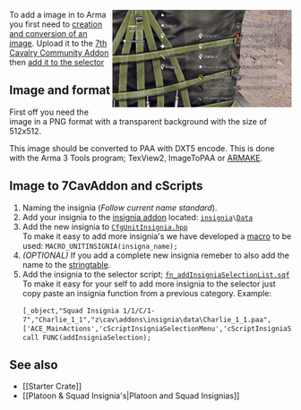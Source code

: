 <img align="right" width="320" src="https://github.com/7Cav/cScripts/blob/master/resourses/wikigfx/Insignia_Crate.png">To add a image in to Arma you first need to [creation and conversion of an image](#Image-and-format). Upload it to the [7th Cavalry Community Addon](https://github.com/7Cav/7CavAddon) then [add it to the selector](#Image-to-cScripts)

## Image and format
First off you need the image in a PNG format with a transparent background with the size of 512x512.

This image should be converted to PAA  with DXT5 encode. This is done with the Arma 3 Tools program; TexView2, ImageToPAA or [ARMAKE](https://github.com/KoffeinFlummi/armake).
## Image to 7CavAddon and cScripts
1. Naming the insignia (_Follow current name standard_).
1. Add your insignia to the [insignia addon](https://github.com/7Cav/7CavAddon/tree/master/addons/insignia) located:
   [`insignia`](https://github.com/7Cav/7CavAddon/tree/master/addons/insignia/)`\`[`Data`](https://github.com/7Cav/7CavAddon/tree/master/addons/insignia/data)
1. Add the new insignia to [`CfgUnitInsignia.hpp`](https://github.com/7Cav/7CavAddon/blob/master/addons/insignia/CfgUnitInsignia.hpp)<br>
   To make it easy to add more insignia's we have developed a [macro](https://github.com/7Cav/7CavAddon/blob/master/addons/insignia/CfgUnitInsignia.hpp#L2-L8) to be used:
   `MACRO_UNITINSIGNIA(insigna_name);`
1. _(OPTIONAL)_ If you add a complete new insignia remeber to also add the name to the [stringtable](https://github.com/7Cav/7CavAddon/blob/master/addons/insignia/stringtable.xml). 
1. Add the insignia to the selector script; [`fn_addInsigniaSelectionList.sqf`](https://github.com/7Cav/cScripts/blob/master/cScripts/CavFnc/functions/systems/fn_addInsigniaSelectionList.sqf)
   To make it easy for your self to add more insignia to the selector just copy paste an insignia function from a previous category.
   Example:
   ```
   [_object,"Squad Insignia 1/1/C/1-7","Charlie_1_1","z\cav\addons\insignia\data\Charlie_1_1.paa",['ACE_MainActions','cScriptInsigniaSelectionMenu','cScriptInsigniaSelectionCharlie']] call FUNC(addInsigniaSelection);
   ```

## See also
* [[Starter Crate]] 
* [[Platoon & Squad Insignia's|Platoon and Squad Insignias]]